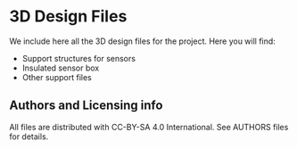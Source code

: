 # 3D Design Files

We include here all the 3D design files for the project. Here you will find:

* Support structures for sensors
* Insulated sensor box
* Other support files

## Authors and Licensing info

All files are distributed with CC-BY-SA 4.0 International.
See AUTHORS files for details.
